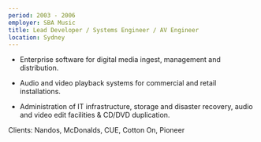 ```yaml
---
period: 2003 - 2006
employer: SBA Music
title: Lead Developer / Systems Engineer / AV Engineer
location: Sydney
---
```


* Enterprise software for digital media ingest, management and distribution.

* Audio and video playback systems for commercial and retail installations.

* Administration of IT infrastructure, storage and disaster recovery, audio and video edit facilities & CD/DVD duplication.

Clients: Nandos, McDonalds, CUE, Cotton On, Pioneer
